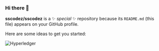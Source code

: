 ### Hi there 👋


**sscodez/sscodez** is a ✨ _special_ ✨ repository because its `README.md` (this file) appears on your GitHub profile.

Here are some ideas to get you started:

![Hyperledger](https://img.shields.io/badge/hyperledger-2F3134?style=for-the-badge&logo=hyperledger&logoColor=white)

